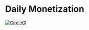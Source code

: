 # Daily Monetization

[![CircleCI](https://circleci.com/gh/dailynowco/daily-monetization.svg?style=svg)](https://circleci.com/gh/dailynowco/daily-monetization)
